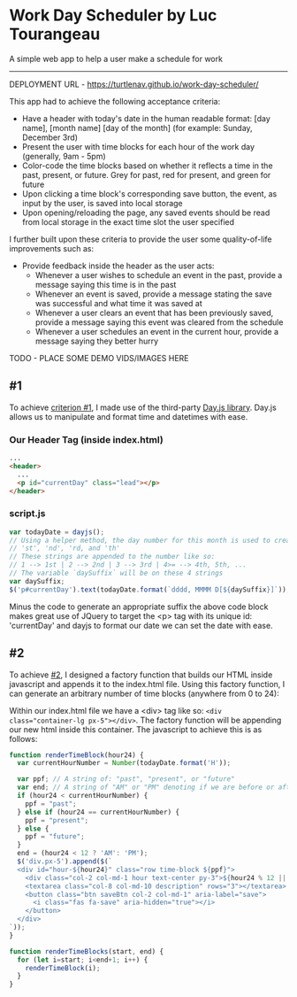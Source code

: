 # Work Day Scheduler by Luc Tourangeau

A simple web app to help a user make a schedule for work

---

DEPLOYMENT URL - https://turtlenav.github.io/work-day-scheduler/

This app had to achieve the following acceptance criteria:

* <a name="c1"><a>Have a header with today's date in the human readable format: [day name],
  [month name] [day of the month] (for example: Sunday, December 3rd)
* <a name="c2"><a>Present the user with time blocks for each hour of the work day (generally, 9am - 5pm)
* <a name="c3"><a>Color-code the time blocks based on whether it reflects a time in the past,
  present, or future. Grey for past, red for present, and green for future
* <a name="c4"><a>Upon clicking a time block's corresponding save button, the event, as input by the user,
  is saved into local storage
* <a name="c5"><a>Upon opening/reloading the page, any saved events should be read from local storage in
  the exact time slot the user specified

I further built upon these criteria to provide the user some quality-of-life improvements
such as:
* Provide feedback inside the header as the user acts:
    * Whenever a user wishes to schedule an event in the past, provide a message saying
      this time is in the past
    * Whenever an event is saved, provide a message stating the save was successful and what
      time it was saved at
    * Whenever a user clears an event that has been previously saved, provide a message
      saying this event was cleared from the schedule
    * Whenever a user schedules an event in the current hour, provide a message saying they
      better hurry

TODO - PLACE SOME DEMO VIDS/IMAGES HERE


## #1

To achieve [criterion #1](#c1), I made use of the third-party [Day.js library](https://day.js.org/).
Day.js allows us to manipulate and format time and datetimes with ease.

### Our Header Tag (inside index.html)
```html
...
<header>
  ...
  <p id="currentDay" class="lead"></p>
</header>
```

### script.js
```javascript
var todayDate = dayjs();
// Using a helper method, the day number for this month is used to create an appropriate suffix:
// 'st', 'nd', 'rd, and 'th'
// These strings are appended to the number like so:
// 1 --> 1st | 2 --> 2nd | 3 --> 3rd | 4>= --> 4th, 5th, ...
// The variable `daySuffix` will be on these 4 strings
var daySuffix;
$('p#currentDay').text(todayDate.format(`dddd, MMMM D[${daySuffix}]`));
```

Minus the code to generate an appropriate suffix the above code block makes great use of JQuery to target
the \<p> tag with its unique id: 'currentDay' and dayjs to format our date we can set the date with ease.

## #2

To achieve [#2](#c2), I designed a factory function that builds our HTML inside javascript and appends it
to the index.html file. Using this factory function, I can generate an arbitrary number of time blocks
(anywhere from 0 to 24):

Within our index.html file we have a \<div> tag like so: `<div class="container-lg px-5"></div>`. The factory
function will be appending our new html inside this container. The javascript to achieve this is as follows:

```javascript
function renderTimeBlock(hour24) {
  var currentHourNumber = Number(todayDate.format('H'));

  var ppf; // A string of: "past", "present", or "future"
  var end; // A string of "AM" or "PM" denoting if we are before or after midday
  if (hour24 < currentHourNumber) {
    ppf = "past";
  } else if (hour24 == currentHourNumber) {
    ppf = "present";
  } else {
    ppf = "future";
  }
  end = (hour24 < 12 ? 'AM': 'PM');
  $('div.px-5').append($(`
  <div id="hour-${hour24}" class="row time-block ${ppf}">
    <div class="col-2 col-md-1 hour text-center py-3">${hour24 % 12 || 12}${end}</div>
    <textarea class="col-8 col-md-10 description" rows="3"></textarea>
    <button class="btn saveBtn col-2 col-md-1" aria-label="save">
      <i class="fas fa-save" aria-hidden="true"></i>
    </button>
  </div>
`));
}

function renderTimeBlocks(start, end) {
  for (let i=start; i<end+1; i++) {
    renderTimeBlock(i);
  }
}
```





